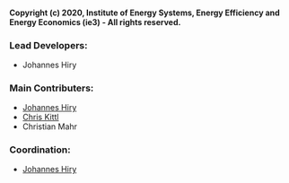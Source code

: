 #### Copyright (c) 2020, Institute of Energy Systems, Energy Efficiency and Energy Economics (ie3) - All rights reserved.

### Lead Developers:
- Johannes Hiry

### Main Contributers:
- [Johannes Hiry](https://github.com/johanneshiry)
- [Chris Kittl](https://github.com/ckittl)
- Christian Mahr

### Coordination:
- [Johannes Hiry](https://github.com/johanneshiry)
